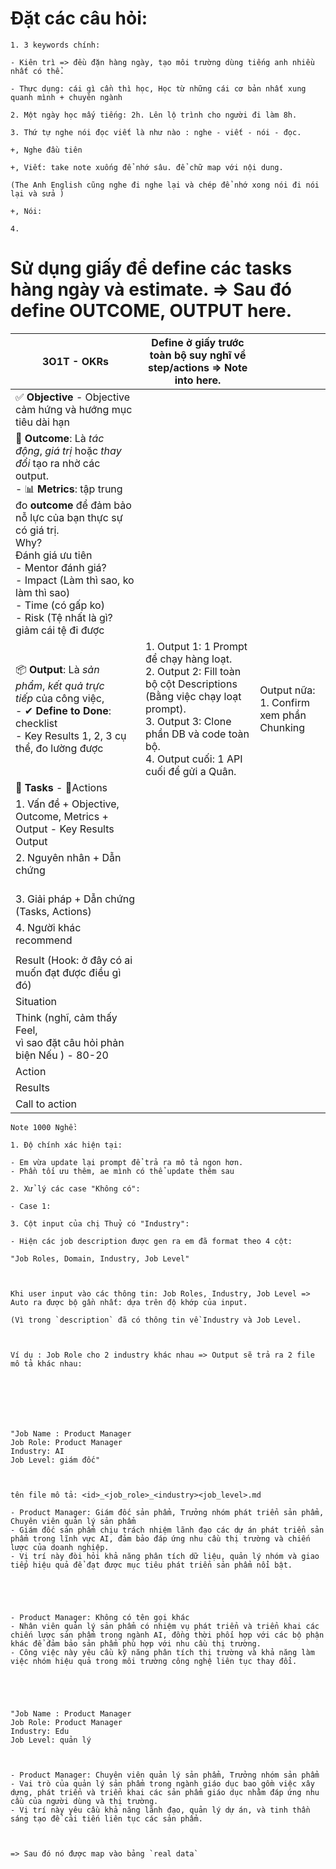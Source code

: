 # Đặt các câu hỏi: 

```
1. 3 keywords chính:

- Kiên trì => đều đặn hàng ngày, tạo môi trường dùng tiếng anh nhiều nhất có thể.

- Thực dụng: cái gì cần thì học, Học từ những cái cơ bản nhất xung quanh mình + chuyên ngành

2. Một ngày học mấy tiếng: 2h. Lên lộ trình cho người đi làm 8h.

3. Thứ tự nghe nói đọc viết là như nào : nghe - viết - nói - đọc.

+, Nghe đầu tiên

+, Viết: take note xuống để nhớ sâu. để chữ map với nội dung.

(The Anh English cũng nghe đi nghe lại và chép để nhớ xong nói đi nói lại và sửa )

+, Nói:

4.
```


# Sử dụng giấy để define các tasks hàng ngày và estimate. => Sau đó define OUTCOME, OUTPUT here. 




| **3O1T** - **OKRs**                                                                                                                                                                                                                                                                                                                           | Define ở giấy trước toàn bộ suy nghĩ về step/actions => Note into here.                                                                                                                                             |                                              |
| --------------------------------------------------------------------------------------------------------------------------------------------------------------------------------------------------------------------------------------------------------------------------------------------------------------------------------------------- | ------------------------------------------------------------------------------------------------------------------------------------------------------------------------------------------------------------------- | -------------------------------------------- |
| ✅ **Objective** - Objective cảm hứng và hướng mục tiêu dài hạn                                                                                                                                                                                                                                                                                |                                                                                                                                                                                                                     |                                              |
| 🎯 **Outcome**: Là _tác động_, _giá trị_ hoặc _thay đổi_ tạo ra nhờ các output.<br>- 📊 **Metrics**: tập trung đo **outcome** để đảm bảo nỗ lực của bạn thực sự có giá trị.<br>Why?<br>Đánh giá ưu tiên <br>- Mentor đánh giá? <br>- Impact (Làm thì sao, ko làm thì sao)<br>- Time (có gấp ko)<br>- Risk (Tệ nhất là gì? giảm cái tệ đi được |                                                                                                                                                                                                                     |                                              |
| 📦 **Output**: Là _sản phẩm_, _kết quả trực tiếp_ của công việc,<br>- ✔ **Define to Done**: checklist<br>- Key Results 1, 2, 3 cụ thể, đo lường được                                                                                                                                                                                          | 1. Output 1: 1 Prompt để chạy hàng loạt. <br>2. Output 2: Fill toàn bộ cột Descriptions (Bằng việc chạy loạt prompt). <br>3. Output 3: Clone phần DB và code toàn bộ. <br>4. Output cuối: 1 API cuối để gửi a Quân. | Output nữa: <br>1. Confirm xem phần Chunking |
| 🧩 **Tasks** - 🧩Actions                                                                                                                                                                                                                                                                                                                      |                                                                                                                                                                                                                     |                                              |
| 1. Vấn đề + Objective, Outcome, Metrics + Output - Key Results Output<br>                                                                                                                                                                                                                                                                     |                                                                                                                                                                                                                     |                                              |
| 2. Nguyên nhân + Dẫn chứng<br>    <br>                                                                                                                                                                                                                                                                                                        |                                                                                                                                                                                                                     |                                              |
| 3. Giải pháp + Dẫn chứng (Tasks, Actions)                                                                                                                                                                                                                                                                                                     |                                                                                                                                                                                                                     |                                              |
| 4. Người khác recommend                                                                                                                                                                                                                                                                                                                       |                                                                                                                                                                                                                     |                                              |
|                                                                                                                                                                                                                                                                                                                                               |                                                                                                                                                                                                                     |                                              |
| Result (Hook: ở đây có ai muốn đạt được điều gì đó)                                                                                                                                                                                                                                                                                           |                                                                                                                                                                                                                     |                                              |
| Situation                                                                                                                                                                                                                                                                                                                                     |                                                                                                                                                                                                                     |                                              |
| Think (nghĩ, cảm thấy Feel, <br>vì sao đặt câu hỏi phản biện Nếu ) - 80-20                                                                                                                                                                                                                                                                    |                                                                                                                                                                                                                     |                                              |
| Action                                                                                                                                                                                                                                                                                                                                        |                                                                                                                                                                                                                     |                                              |
| Results                                                                                                                                                                                                                                                                                                                                       |                                                                                                                                                                                                                     |                                              |
| Call to action                                                                                                                                                                                                                                                                                                                                |                                                                                                                                                                                                                     |                                              |

```
Note 1000 Nghề:

1. Độ chính xác hiện tại:

- Em vừa update lại prompt để trả ra mô tả ngon hơn.
- Phần tối ưu thêm, ae mình có thể update thêm sau

2. Xử lý các case "Không có":

- Case 1:

3. Cột input của chị Thuỷ có "Industry":

- Hiện các job description được gen ra em đã format theo 4 cột:

"Job Roles, Domain, Industry, Job Level"

  

Khi user input vào các thông tin: Job Roles, Industry, Job Level => Auto ra được bộ gần nhất: dựa trên độ khớp của input.

(Vì trong `description` đã có thông tin về Industry và Job Level.

  

Ví dụ : Job Role cho 2 industry khác nhau => Output sẽ trả ra 2 file mô tả khác nhau:

  

  

  

"Job Name : Product Manager  
Job Role: Product Manager  
Industry: AI  
Job Level: giám đốc"

  

tên file mô tả: <id>_<job_role>_<industry><job_level>.md

- Product Manager: Giám đốc sản phẩm, Trưởng nhóm phát triển sản phẩm, Chuyên viên quản lý sản phẩm  
- Giám đốc sản phẩm chịu trách nhiệm lãnh đạo các dự án phát triển sản phẩm trong lĩnh vực AI, đảm bảo đáp ứng nhu cầu thị trường và chiến lược của doanh nghiệp.  
- Vị trí này đòi hỏi khả năng phân tích dữ liệu, quản lý nhóm và giao tiếp hiệu quả để đạt được mục tiêu phát triển sản phẩm nổi bật.

  

  

- Product Manager: Không có tên gọi khác    
- Nhân viên quản lý sản phẩm có nhiệm vụ phát triển và triển khai các chiến lược sản phẩm trong ngành AI, đồng thời phối hợp với các bộ phận khác để đảm bảo sản phẩm phù hợp với nhu cầu thị trường.    
- Công việc này yêu cầu kỹ năng phân tích thị trường và khả năng làm việc nhóm hiệu quả trong môi trường công nghệ liên tục thay đổi.

  

  

"Job Name : Product Manager  
Job Role: Product Manager  
Industry: Edu  
Job Level: quản lý

  

- Product Manager: Chuyên viên quản lý sản phẩm, Trưởng nhóm sản phẩm  
- Vai trò của quản lý sản phẩm trong ngành giáo dục bao gồm việc xây dựng, phát triển và triển khai các sản phẩm giáo dục nhằm đáp ứng nhu cầu của người dùng và thị trường.   
- Vị trí này yêu cầu khả năng lãnh đạo, quản lý dự án, và tinh thần sáng tạo để cải tiến liên tục các sản phẩm.

  

=> Sau đó nó được map vào bảng `real data`
```
